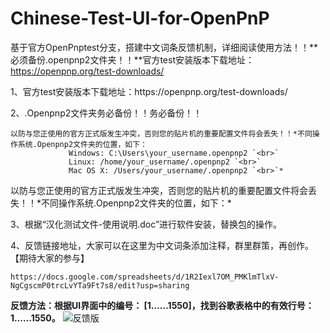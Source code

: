 # Chinese-Test-UI-for-OpenPnP

基于官方OpenPnptest分支，搭建中文词条反馈机制，详细阅读使用方法！！**必须备份.openpnp2文件夹！！**官方test安装版本下载地址：https://openpnp.org/test-downloads/

<p>1、官方test安装版本下载地址：https://openpnp.org/test-downloads/

<p>2、.Openpnp2文件夹务必备份！！务必备份！！

    以防与您正使用的官方正式版发生冲突，否则您的贴片机的重要配置文件将会丢失！！*不同操作系统.Openpnp2文件夹的位置，如下：
                 Windows: C:\Users\your_username.openpnp2 `<br>`
                 Linux: /home/your_username/.openpnp2 `<br>`
                 Mac OS X: /Users/your_username/.openpnp2 `<br>`*

<p>以防与您正使用的官方正式版发生冲突，否则您的贴片机的重要配置文件将会丢失！！*不同操作系统.Openpnp2文件夹的位置，如下：*<br>


3、根据“汉化测试文件-使用说明.doc”进行软件安装，替换包的操作。

4、反馈链接地址，大家可以在这里为中文词条添加注释，群里群策，再创作。【期待大家的参与】

    https://docs.google.com/spreadsheets/d/1R2Iexl7OM_PMKlmTlxV-NgCgscmP0trcLvYTa9Ft7s8/edit?usp=sharing

**反馈方法：根据UI界面中的编号： [1……1550]，找到谷歌表格中的有效行号：1……1550。**
   ![反馈版](https://user-images.githubusercontent.com/100401206/222309003-bdea6ef9-c12f-448f-9785-365cc47dce00.jpg)
